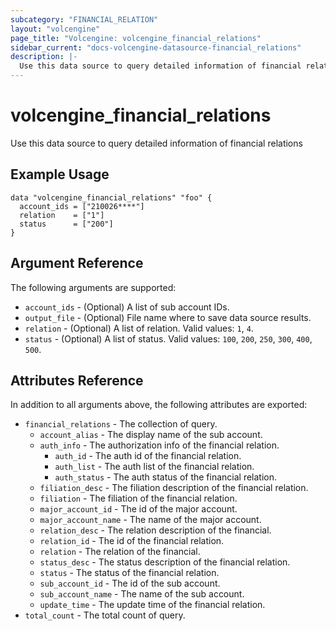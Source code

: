 ```yaml
---
subcategory: "FINANCIAL_RELATION"
layout: "volcengine"
page_title: "Volcengine: volcengine_financial_relations"
sidebar_current: "docs-volcengine-datasource-financial_relations"
description: |-
  Use this data source to query detailed information of financial relations
---
```

# volcengine_financial_relations
Use this data source to query detailed information of financial relations
## Example Usage
```hcl
data "volcengine_financial_relations" "foo" {
  account_ids = ["210026****"]
  relation    = ["1"]
  status      = ["200"]
}
```
## Argument Reference
The following arguments are supported:
* `account_ids` - (Optional) A list of sub account IDs.
* `output_file` - (Optional) File name where to save data source results.
* `relation` - (Optional) A list of relation. Valid values: `1`, `4`.
* `status` - (Optional) A list of status. Valid values: `100`, `200`, `250`, `300`, `400`, `500`.

## Attributes Reference
In addition to all arguments above, the following attributes are exported:
* `financial_relations` - The collection of query.
    * `account_alias` - The display name of the sub account.
    * `auth_info` - The authorization info of the financial relation.
        * `auth_id` - The auth id of the financial relation.
        * `auth_list` - The auth list of the financial relation.
        * `auth_status` - The auth status of the financial relation.
    * `filiation_desc` - The filiation description of the financial relation.
    * `filiation` - The filiation of the financial relation.
    * `major_account_id` - The id of the major account.
    * `major_account_name` - The name of the major account.
    * `relation_desc` - The relation description of the financial.
    * `relation_id` - The id of the financial relation.
    * `relation` - The relation of the financial.
    * `status_desc` - The status description of the financial relation.
    * `status` - The status of the financial relation.
    * `sub_account_id` - The id of the sub account.
    * `sub_account_name` - The name of the sub account.
    * `update_time` - The update time of the financial relation.
* `total_count` - The total count of query.


